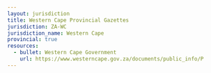 ```yaml
---
layout: jurisdiction
title: Western Cape Provincial Gazettes
jurisdiction: ZA-WC
jurisdiction_name: Western Cape
provincial: true
resources:
  - bullet: Western Cape Government
    url: https://www.westerncape.gov.za/documents/public_info/P
---
```

